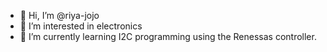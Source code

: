 - 👋 Hi, I’m @riya-jojo
- 👀 I’m interested in electronics 
- 🌱 I’m currently learning I2C programming using the Renessas controller.

<!---
riya-jojo/riya-jojo is a ✨ special ✨ repository because its `README.md` (this file) appears on your GitHub profile.
You can click the Preview link to take a look at your changes.
--->
